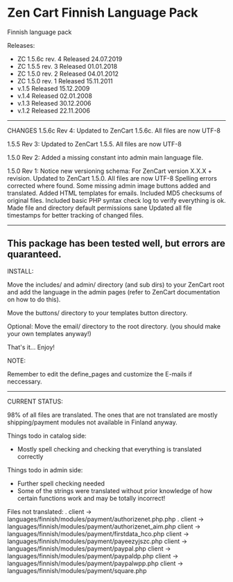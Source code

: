 # Zen Cart Finnish Language Pack 
Finnish language pack

Releases:
 - ZC 1.5.6c rev. 4 Released 24.07.2019
 - ZC 1.5.5  rev. 3 Released 01.01.2018
 - ZC 1.5.0  rev. 2 Released 04.01.2012
 - ZC 1.5.0  rev. 1 Released 15.11.2011
 - v.1.5 Released 15.12.2009
 - v.1.4 Released 02.01.2008
 - v.1.3 Released 30.12.2006
 - v.1.2 Released 22.11.2006

-------------------------------------------------------------
CHANGES
1.5.6c Rev 4:
Updated to ZenCart 1.5.6c. All files are now UTF-8

1.5.5 Rev 3:
Updated to ZenCart 1.5.5. All files are now UTF-8

1.5.0 Rev 2:
Added a missing constant into admin main language file.

1.5.0 Rev 1:
Notice new versioning schema: For ZenCart version X.X.X + revision.
Updated to ZenCart 1.5.0.
All files are now UTF-8
Spelling errors corrected where found.
Some missing admin image buttons added and translated.
Added HTML templates for emails.
Included MD5 checksums of original files.
Included basic PHP syntax check log to verify everything is ok.
Made file and directory default permissions sane 
Updated all file timestamps for better tracking of changed files.


-------------------------------------------------------------
This package has been tested well, but errors are quaranteed.
-------------------------------------------------------------
INSTALL:

Move the includes/ and admin/ directory (and sub dirs) to
your ZenCart root and add the language in the admin pages
(refer to ZenCart documentation on how to do this).

Move the buttons/ directory to your templates button directory.

Optional: Move the email/ directory to the root directory.
(you should make your own templates anyway!)

That's it... Enjoy!

NOTE:

Remember to edit the define_pages and customize the E-mails if neccessary.

-------------------------------------------------------------
CURRENT STATUS:

98% of all files are translated. The ones that are not translated are mostly shipping/payment modules
not available in Finland anyway.

Things todo in catalog side:
 - Mostly spell checking and checking that everything is translated correctly

Things todo in admin side:
 - Further spell checking needed
 - Some of the strings were translated without prior knowledge of how certain functions work
   and may be totally incorrect!

Files not translated:
. client -> languages/finnish/modules/payment/authorizenet.php.php
. client -> languages/finnish/modules/payment/authorizenet_aim.php
client -> languages/finnish/modules/payment/firstdata_hco.php
client -> languages/finnish/modules/payment/payeezyjszc.php
client -> languages/finnish/modules/payment/paypal.php
client -> languages/finnish/modules/payment/paypaldp.php
client -> languages/finnish/modules/payment/paypalwpp.php
client -> languages/finnish/modules/payment/square.php

